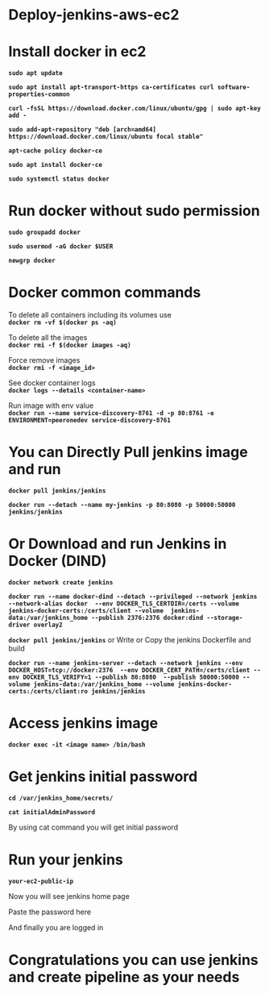 # Deploy-jenkins-aws-ec2

# Install docker in ec2
  
**`sudo apt update`**

**`sudo apt install apt-transport-https ca-certificates curl software-properties-common`**

**`curl -fsSL https://download.docker.com/linux/ubuntu/gpg | sudo apt-key add -`**

**`sudo add-apt-repository "deb [arch=amd64] https://download.docker.com/linux/ubuntu focal stable"`**

**`apt-cache policy docker-ce`**

**`sudo apt install docker-ce`**

**`sudo systemctl status docker`**

# Run docker without sudo permission

**`sudo groupadd docker`**

**`sudo usermod -aG docker $USER`**

**`newgrp docker`**


# Docker common commands
  
  To delete all containers including its volumes use \
  **`docker rm -vf $(docker ps -aq)`**
    
  To delete all the images\
  **`docker rmi -f $(docker images -aq)`**

  Force remove images\
  **`docker rmi -f <image_id> `**
  
  See docker container logs\
  **`docker logs --details <container-name>`**
  
  Run image with env value\
  **`docker run --name service-discovery-8761 -d -p 80:8761 -e ENVIRONMENT=peeronedev service-discovery-8761`**
  
# You can Directly Pull jenkins image and run

  **`docker pull jenkins/jenkins`**

  **`docker run --detach --name my-jenkins -p 80:8080 -p 50000:50000 jenkins/jenkins`**
  
# Or Download and run Jenkins in Docker (DIND)

  **`docker network create jenkins`**
  
  **`docker run --name docker-dind --detach --privileged --network jenkins --network-alias docker 
     --env DOCKER_TLS_CERTDIR=/certs --volume jenkins-docker-certs:/certs/client --volume 
     jenkins-data:/var/jenkins_home --publish 2376:2376 docker:dind --storage-driver overlay2`**
     
  **`docker pull jenkins/jenkins`** or  Write or Copy the jenkins Dockerfile and build
  
  **`docker run --name jenkins-server --detach --network jenkins --env DOCKER_HOST=tcp://docker:2376 
     --env DOCKER_CERT_PATH=/certs/client --env DOCKER_TLS_VERIFY=1 --publish 80:8080 
     --publish 50000:50000 --volume jenkins-data:/var/jenkins_home --volume jenkins-docker-certs:/certs/client:ro jenkins/jenkins`**
  
# Access jenkins image

  **`docker exec -it <image name> /bin/bash`**
  
# Get jenkins initial password

  **`cd /var/jenkins_home/secrets/`**
  
  **`cat initialAdminPassword`**
  
  By using cat command you will get initial password
  
# Run your jenkins 

  **`your-ec2-public-ip`**
  
  Now you will see jenkins home page
  
  Paste the password here
  
  And finally you are logged in
  
# Congratulations you can use jenkins and create pipeline as your needs


